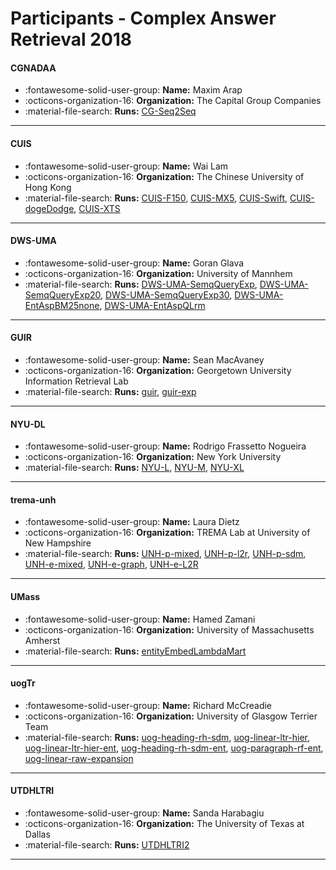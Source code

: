 # Participants - Complex Answer Retrieval 2018 

#### CGNADAA
 - :fontawesome-solid-user-group: **Name:** Maxim Arap
 - :octicons-organization-16: **Organization:** The Capital Group Companies
 - :material-file-search: **Runs:** [CG-Seq2Seq](./runs.md#cg-seq2seq) 

---
#### CUIS
 - :fontawesome-solid-user-group: **Name:** Wai Lam
 - :octicons-organization-16: **Organization:** The Chinese University of Hong Kong
 - :material-file-search: **Runs:** [CUIS-F150](./runs.md#cuis-f150), [CUIS-MX5](./runs.md#cuis-mx5), [CUIS-Swift](./runs.md#cuis-swift), [CUIS-dogeDodge](./runs.md#cuis-dogedodge), [CUIS-XTS](./runs.md#cuis-xts) 

---
#### DWS-UMA
 - :fontawesome-solid-user-group: **Name:** Goran Glava
 - :octicons-organization-16: **Organization:** University of Mannhem
 - :material-file-search: **Runs:** [DWS-UMA-SemqQueryExp](./runs.md#dws-uma-semqqueryexp), [DWS-UMA-SemqQueryExp20](./runs.md#dws-uma-semqqueryexp20), [DWS-UMA-SemqQueryExp30](./runs.md#dws-uma-semqqueryexp30), [DWS-UMA-EntAspBM25none](./runs.md#dws-uma-entaspbm25none), [DWS-UMA-EntAspQLrm](./runs.md#dws-uma-entaspqlrm) 

---
#### GUIR
 - :fontawesome-solid-user-group: **Name:** Sean MacAvaney
 - :octicons-organization-16: **Organization:** Georgetown University Information Retrieval Lab
 - :material-file-search: **Runs:** [guir](./runs.md#guir), [guir-exp](./runs.md#guir-exp) 

---
#### NYU-DL
 - :fontawesome-solid-user-group: **Name:** Rodrigo Frassetto Nogueira
 - :octicons-organization-16: **Organization:** New York University
 - :material-file-search: **Runs:** [NYU-L](./runs.md#nyu-l), [NYU-M](./runs.md#nyu-m), [NYU-XL](./runs.md#nyu-xl) 

---
#### trema-unh
 - :fontawesome-solid-user-group: **Name:** Laura Dietz
 - :octicons-organization-16: **Organization:** TREMA Lab at University of New Hampshire
 - :material-file-search: **Runs:** [UNH-p-mixed](./runs.md#unh-p-mixed), [UNH-p-l2r](./runs.md#unh-p-l2r), [UNH-p-sdm](./runs.md#unh-p-sdm), [UNH-e-mixed](./runs.md#unh-e-mixed), [UNH-e-graph](./runs.md#unh-e-graph), [UNH-e-L2R](./runs.md#unh-e-l2r) 

---
#### UMass
 - :fontawesome-solid-user-group: **Name:** Hamed Zamani
 - :octicons-organization-16: **Organization:** University of Massachusetts Amherst
 - :material-file-search: **Runs:** [entityEmbedLambdaMart](./runs.md#entityembedlambdamart) 

---
#### uogTr
 - :fontawesome-solid-user-group: **Name:** Richard McCreadie
 - :octicons-organization-16: **Organization:** University of Glasgow Terrier Team
 - :material-file-search: **Runs:** [uog-heading-rh-sdm](./runs.md#uog-heading-rh-sdm), [uog-linear-ltr-hier](./runs.md#uog-linear-ltr-hier), [uog-linear-ltr-hier-ent](./runs.md#uog-linear-ltr-hier-ent), [uog-heading-rh-sdm-ent](./runs.md#uog-heading-rh-sdm-ent), [uog-paragraph-rf-ent](./runs.md#uog-paragraph-rf-ent), [uog-linear-raw-expansion](./runs.md#uog-linear-raw-expansion) 

---
#### UTDHLTRI
 - :fontawesome-solid-user-group: **Name:** Sanda Harabagiu
 - :octicons-organization-16: **Organization:** The University of Texas at Dallas
 - :material-file-search: **Runs:** [UTDHLTRI2](./runs.md#utdhltri2) 

---
